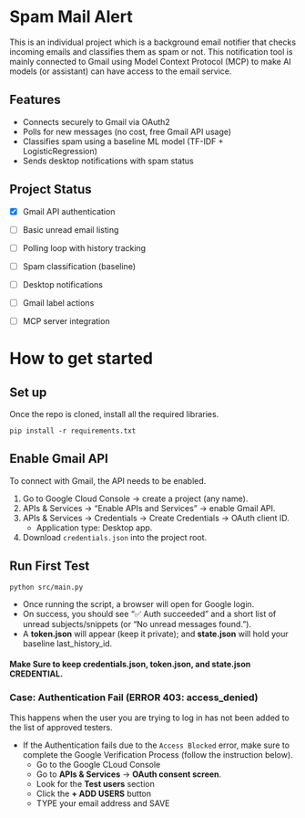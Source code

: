 # Spam Mail Alert

This is an individual project which is a background email notifier that checks incoming emails and classifies them as spam or not. This notification tool is mainly connected to Gmail using Model Context Protocol (MCP) to make AI models (or assistant) can have access to the email service.

## Features

- Connects securely to Gmail via OAuth2
- Polls for new messages (no cost, free Gmail API usage)
- Classifies spam using a baseline ML model (TF-IDF + LogisticRegression)
- Sends desktop notifications with spam status
<!-- - (Planned) Automatically applies Gmail labels (Spam / Safe)
- (Planned) Exposes MCP tools:
  - list_unread_emails
  - classify_email(message_id)
  - mark_as_spam(message_id)
  - explain_classification(message_id) -->


## Project Status

- [x] Gmail API authentication
- [ ] Basic unread email listing
- [ ] Polling loop with history tracking
- [ ] Spam classification (baseline)
- [ ] Desktop notifications
- [ ] Gmail label actions
- [ ] MCP server integration


# How to get started

## Set up
Once the repo is cloned, install all the required libraries.
```
pip install -r requirements.txt
```

## Enable Gmail API
To connect with Gmail, the API needs to be enabled.  

1. Go to Google Cloud Console → create a project (any name).  
2. APIs & Services → “Enable APIs and Services” → enable Gmail API.  
3. APIs & Services → Credentials → Create Credentials → OAuth client ID.  
   - Application type: Desktop app.
4. Download `credentials.json` into the project root.

## Run First Test
```
python src/main.py
```
- Once running the script, a browser will open for Google login. 
- On success, you should see “✅ Auth succeeded” and a short list of unread subjects/snippets (or “No unread messages found.”). 
- A **token.json** will appear (keep it private); and **state.json** will hold your baseline last_history_id.

#### Make Sure to keep **credentials.json**, **token.json**, and **state.json** CREDENTIAL.

### Case: Authentication Fail (ERROR 403: access_denied)
This happens when the user you are trying to log in has not been added to the list of approved testers.
- If the Authentication fails due to the `Access Blocked` error, make sure to complete the Google Verification Process (follow the instruction below).  
    - Go to the Google CLoud Console
    - Go to **APIs & Services** -> **OAuth consent screen**.
    - Look for the **Test users** section
    - Click the **+ ADD USERS** button
    - TYPE your email address and SAVE